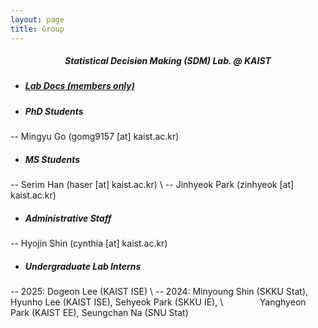 ```yaml
---
layout: page
title: Group
---
```


##### <center> Statistical Decision Making (SDM) Lab. @ KAIST </center>



* ##### [Lab Docs (members only)](https://www.notion.so/sdmkaist/)


* ##### PhD Students  
-- Mingyu Go (gomg9157 [at] kaist.ac.kr)



* ##### MS Students  
-- Serim Han (haser [at] kaist.ac.kr) \\
-- Jinhyeok Park (zinhyeok [at] kaist.ac.kr)



* ##### Administrative Staff  
-- Hyojin Shin (cynthia [at] kaist.ac.kr)



* ##### Undergraduate Lab Interns  
-- 2025: Dogeon Lee (KAIST ISE) \\
-- 2024: Minyoung Shin (SKKU Stat), Hyunho Lee (KAIST ISE), Sehyeok Park (SKKU IE), \\
  &ensp; &ensp; &ensp; &ensp; &ensp; Yanghyeon Park (KAIST EE), Seungchan Na (SNU Stat)


